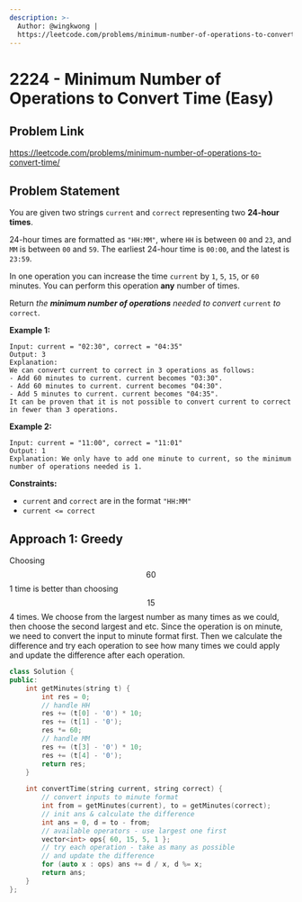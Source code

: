 ```yaml
---
description: >-
  Author: @wingkwong |
  https://leetcode.com/problems/minimum-number-of-operations-to-convert-time/
---
```


# 2224 - Minimum Number of Operations to Convert Time (Easy)

## Problem Link

https://leetcode.com/problems/minimum-number-of-operations-to-convert-time/

## Problem Statement

You are given two strings `current` and `correct` representing two **24-hour times**.

24-hour times are formatted as `"HH:MM"`, where `HH` is between `00` and `23`, and `MM` is between `00` and `59`. The earliest 24-hour time is `00:00`, and the latest is `23:59`.

In one operation you can increase the time `current` by `1`, `5`, `15`, or `60` minutes. You can perform this operation **any** number of times.

Return _the **minimum number of operations** needed to convert_ `current` _to_ `correct`.

**Example 1:**

```
Input: current = "02:30", correct = "04:35"
Output: 3
Explanation:
We can convert current to correct in 3 operations as follows:
- Add 60 minutes to current. current becomes "03:30".
- Add 60 minutes to current. current becomes "04:30".
- Add 5 minutes to current. current becomes "04:35".
It can be proven that it is not possible to convert current to correct in fewer than 3 operations.
```

**Example 2:**

```
Input: current = "11:00", correct = "11:01"
Output: 1
Explanation: We only have to add one minute to current, so the minimum number of operations needed is 1.
```

**Constraints:**

* `current` and `correct` are in the format `"HH:MM"`
* `current <= correct`

## Approach 1: Greedy

Choosing $$60$$ 1 time is better than choosing $$15$$ 4 times. We choose from the largest number as many times as we could, then choose the second largest and etc. Since the operation is on minute, we need to convert the input to minute format first. Then we calculate the difference and try each operation to see how many times we could apply and update the difference after each operation.

<SolutionAuthor name="@wingkwong"/>

```cpp
class Solution {
public:
    int getMinutes(string t) {
        int res = 0;
        // handle HH
        res += (t[0] - '0') * 10;
        res += (t[1] - '0');
        res *= 60;
        // handle MM
        res += (t[3] - '0') * 10;
        res += (t[4] - '0');
        return res;
    }
    
    int convertTime(string current, string correct) {
        // convert inputs to minute format
        int from = getMinutes(current), to = getMinutes(correct);
        // init ans & calculate the difference
        int ans = 0, d = to - from;
        // available operators - use largest one first
        vector<int> ops{ 60, 15, 5, 1 };
        // try each operation - take as many as possible
        // and update the difference
        for (auto x : ops) ans += d / x, d %= x;
        return ans;
    }
};
```
